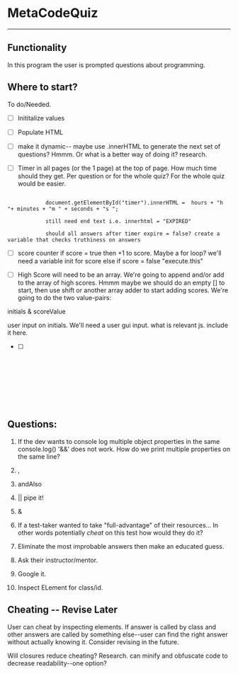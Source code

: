 # MetaCodeQuiz
---
## Functionality

In this program the user is prompted questions about programming.

## Where to start?

To do/Needed.

- [ ] Inititalize values

- [ ] Populate HTML

- [ ] make it dynamic-- maybe use .innerHTML to generate the next set of questions? Hmmm. Or what is a better way of doing it? research.

- [ ] Timer in all pages (or the 1 page) at the top of page. How much time should they get. Per question or for the whole quiz? For the whole quiz would be easier.

```

            document.getElementById("timer").innerHTML =  hours + "h "+ minutes + "m " + seconds + "s ";

            still need end text i.e. innerhtml = "EXPIRED"

            should all answers after timer expire = false? create a variable that checks truthiness on answers

``` 

- [ ] score counter
if score = true then +1 to score. Maybe a for loop? we'll need a variable init for score
else if score = false "execute.this"

- [ ] High Score will need to be an array. We're going to append and/or add to the array of high scores. Hmmm maybe we should do an empty [] to start, then use shift or another array adder to start adding scores. We're going to do the two value-pairs:

initials & scoreValue

user input on initials. We'll need a user gui input. what is relevant js. include it here. 

- [ ] ~~~Develop at least 4 options to pick from on each question. math.floor(math.random +1)   ????? we'll need a plus 1 and make it a range of 4 options. Does that mean 0-3 so that we have 4 total indexes? hmmmm. or 1-4 doesn't really matter~~









## Questions: 

1. If the dev wants to console log multiple object properties in the same console.log() '&&' does not work. How do we print multiple properties on the same line?

1. ,
2. andAlso
3. || pipe it!
4. &



4. If a test-taker wanted to take "full-advantage" of their resources... In other words potentially <i>cheat</i> on this test how would they do it?

1. Eliminate the most improbable answers then make an educated guess.
2. Ask their instructor/mentor.
3. Google it.
4. Inspect ELement for class/id.


## Cheating -- Revise Later

User can cheat by inspecting elements. If answer is called by class and other answers are called by something else--user can find the right answer without actually knowing it. Consider revising in the future.

Will closures reduce cheating? Research. can minify and obfuscate code to decrease readability--one option?

